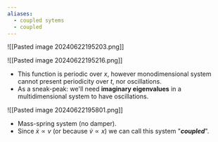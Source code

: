 ```yaml
---
aliases:
  - coupled sytems
  - coupled
---
```


![[Pasted image 20240622195203.png]]

![[Pasted image 20240622195216.png]]
- This function is periodic over $x$, however monodimensional system cannot present periodicity over $t$, nor oscillations.
- As a sneak-peak: we'll need **imaginary eigenvalues** in a multidimensional system to have oscillations.

![[Pasted image 20240622195801.png]]
- Mass-spring system (no damper).
- Since $\dot x \propto v$ (or because $\dot v \propto x$) we can call this system "***coupled***".
